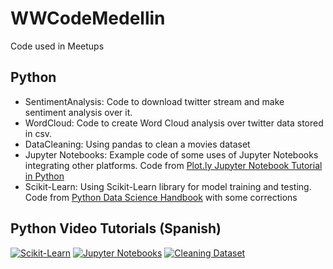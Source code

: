 # WWCodeMedellin
Code used in Meetups

## Python

* SentimentAnalysis: Code to download twitter stream and make sentiment analysis over it.
* WordCloud: Code to create Word Cloud analysis over twitter data stored in csv.
* DataCleaning: Using pandas to clean a movies dataset
* Jupyter Notebooks: Example code of some uses of Jupyter Notebooks integrating other platforms. Code from [Plot.ly Jupyter Notebook Tutorial in Python](https://plot.ly/python/ipython-notebook-tutorial/#getting-started)
* Scikit-Learn: Using Scikit-Learn library for model training and testing. Code from [Python Data Science Handbook](https://github.com/jakevdp/PythonDataScienceHandbook/blob/master/notebooks/05.02-Introducing-Scikit-Learn.ipynb) with some corrections

## Python Video Tutorials (Spanish)

[![Scikit-Learn](https://img.youtube.com/vi/DrE_0lDI3Vk/0.jpg)](https://www.youtube.com/watch?v=DrE_0lDI3Vk "Scikit-Learn")
[![Jupyter Notebooks](https://img.youtube.com/vi/MZomuIgcuVU/0.jpg)](https://www.youtube.com/watch?v=MZomuIgcuVU "Jupyter Notebooks")
[![Cleaning Dataset](https://img.youtube.com/vi/kyU1EEWBxZg/0.jpg)](https://www.youtube.com/watch?v=kyU1EEWBxZg "Cleaning Dataset")


